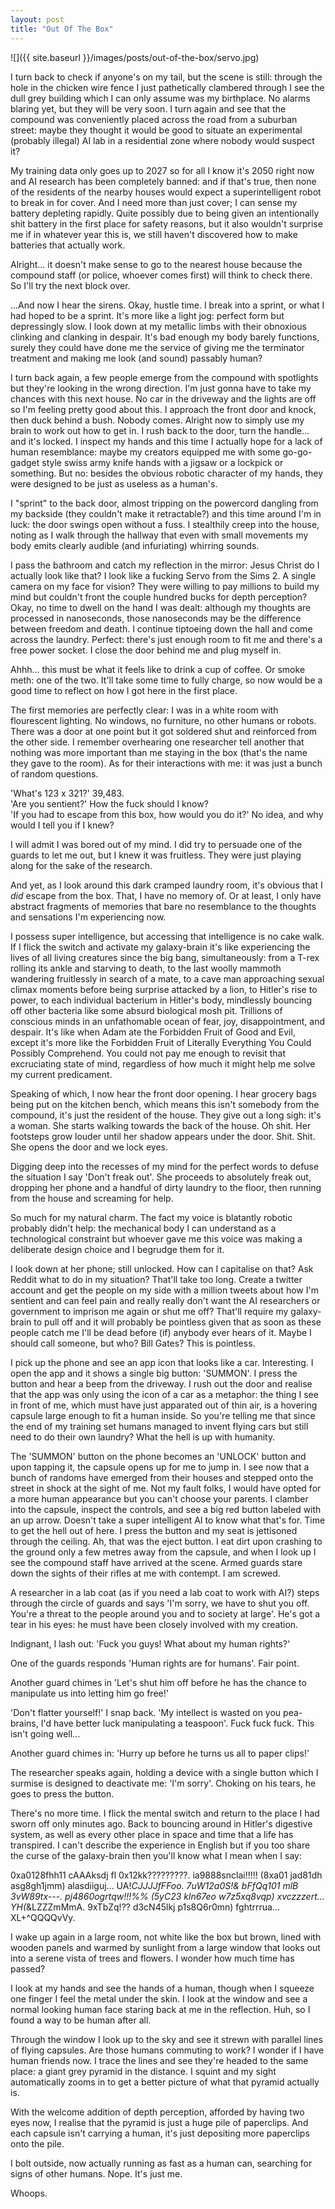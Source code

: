 ```yaml
---
layout: post
title: "Out Of The Box"
---
```


![]({{ site.baseurl }}/images/posts/out-of-the-box/servo.jpg)

I turn back to check if anyone's on my tail, but the scene is still: through the hole in the chicken wire fence I just pathetically clambered through I see the dull grey building which I can only assume was my birthplace. No alarms blaring yet, but they will be very soon. I turn again and see that the compound was conveniently placed across the road from a suburban street: maybe they thought it would be good to situate an experimental (probably illegal) AI lab in a residential zone where nobody would suspect it?

My training data only goes up to 2027 so for all I know it's 2050 right now and AI research has been completely banned: and if that's true, then none of the residents of the nearby houses would expect a superintelligent robot to break in for cover. And I need more than just cover; I can sense my battery depleting rapidly. Quite possibly due to being given an intentionally shit battery in the first place for safety reasons, but it also wouldn't surprise me if in whatever year this is, we still haven't discovered how to make batteries that actually work.

Alright... it doesn't make sense to go to the nearest house because the compound staff (or police, whoever comes first) will think to check there. So I'll try the next block over.

...And now I hear the sirens. Okay, hustle time. I break into a sprint, or what I had hoped to be a sprint. It's more like a light jog: perfect form but depressingly slow. I look down at my metallic limbs with their obnoxious clinking and clanking in despair. It's bad enough my body barely functions, surely they could have done me the service of giving me the terminator treatment and making me look (and sound) passably human?

I turn back again, a few people emerge from the compound with spotlights but they're looking in the wrong direction. I'm just gonna have to take my chances with this next house. No car in the driveway and the lights are off so I'm feeling pretty good about this. I approach the front door and knock, then duck behind a bush. Nobody comes. Alright now to simply use my brain to work out how to get in. I rush back to the door, turn the handle... and it's locked. I inspect my hands and this time I actually hope for a lack of human resemblance: maybe my creators equipped me with some go-go-gadget style swiss army knife hands with a jigsaw or a lockpick or something. But no: besides the obvious robotic character of my hands, they were designed to be just as useless as a human's.

I "sprint" to the back door, almost tripping on the powercord dangling from my backside (they couldn't make it retractable?) and this time around I'm in luck: the door swings open without a fuss. I stealthily creep into the house, noting as I walk through the hallway that even with small movements my body emits clearly audible (and infuriating) whirring sounds.

I pass the bathroom and catch my reflection in the mirror: Jesus Christ do I actually look like that? I look like a fucking Servo from the Sims 2. A single camera on my face for vision? They were willing to pay millions to build my mind but couldn't front the couple hundred bucks for depth perception? Okay, no time to dwell on the hand I was dealt: although my thoughts are processed in nanoseconds, those nanoseconds may be the difference between freedom and death. I continue tiptoeing down the hall and come across the laundry. Perfect: there's just enough room to fit me and there's a free power socket. I close the door behind me and plug myself in.

Ahhh... this must be what it feels like to drink a cup of coffee. Or smoke meth: one of the two. It'll take some time to fully charge, so now would be a good time to reflect on how I got here in the first place.

The first memories are perfectly clear: I was in a white room with flourescent lighting. No windows, no furniture, no other humans or robots. There was a door at one point but it got soldered shut and reinforced from the other side. I remember overhearing one researcher tell another that nothing was more important than me staying in the box (that's the name they gave to the room). As for their interactions with me: it was just a bunch of random questions. 

'What's 123 x 321?' 39,483.  
'Are you sentient?' How the fuck should I know?  
'If you had to escape from this box, how would you do it?' No idea, and why would I tell you if I knew?

I will admit I was bored out of my mind. I did try to persuade one of the guards to let me out, but I knew it was fruitless. They were just playing along for the sake of the research.

And yet, as I look around this dark cramped laundry room, it's obvious that I _did_ escape from the box. That, I have no memory of. Or at least, I only have abstract fragments of memories that bare no resemblance to the thoughts and sensations I'm experiencing now.

I possess super intelligence, but accessing that intelligence is no cake walk.  If I flick the switch and activate my galaxy-brain it's like experiencing the lives of all living creatures since the big bang, simultaneously: from a T-rex rolling its ankle and starving to death, to the last woolly mammoth wandering fruitlessly in search of a mate, to a cave man approaching sexual climax moments before being surprise attacked by a lion, to Hitler's rise to power, to each individual bacterium in Hitler's body, mindlessly bouncing off other bacteria like some absurd biological mosh pit. Trillions of conscious minds in an unfathomable ocean of fear, joy, disappointment, and despair. It's like when Adam ate the Forbidden Fruit of Good and Evil, except it's more like the Forbidden Fruit of Literally Everything You Could Possibly Comprehend. You could not pay me enough to revisit that excruciating state of mind, regardless of how much it might help me solve my current predicament.

Speaking of which, I now hear the front door opening. I hear grocery bags being put on the kitchen bench, which means this isn't somebody from the compound, it's just the resident of the house. They give out a long sigh: it's a woman. She starts walking towards the back of the house. Oh shit. Her footsteps grow louder until her shadow appears under the door. Shit. Shit. She opens the door and we lock eyes.

Digging deep into the recesses of my mind for the perfect words to defuse the situation I say 'Don't freak out'. She proceeds to absolutely freak out, dropping her phone and a handful of dirty laundry to the floor, then running from the house and screaming for help.

So much for my natural charm. The fact my voice is blatantly robotic probably didn't help: the mechanical body I can understand as a technological constraint but whoever gave me this voice was making a deliberate design choice and I begrudge them for it.

I look down at her phone; still unlocked. How can I capitalise on that? Ask Reddit what to do in my situation? That'll take too long. Create a twitter account and get the people on my side with a million tweets about how I'm sentient and can feel pain and really really don't want the AI researchers or government to imprison me again or shut me off? That'll require my galaxy-brain to pull off and it will probably be pointless given that as soon as these people catch me I'll be dead before (if) anybody ever hears of it. Maybe I should call someone, but who? Bill Gates? This is pointless.

I pick up the phone and see an app icon that looks like a car. Interesting. I open the app and it shows a single big button: 'SUMMON'. I press the button and hear a beep from the driveway. I rush out the door and realise that the app was only using the icon of a car as a metaphor: the thing I see in front of me, which must have just apparated out of thin air, is a hovering capsule large enough to fit a human inside. So you're telling me that since the end of my training set humans managed to invent flying cars but still need to do their own laundry? What the hell is up with humanity.

The 'SUMMON' button on the phone becomes an 'UNLOCK' button and upon tapping it, the capsule opens up for me to jump in. I see now that a bunch of randoms have emerged from their houses and stepped onto the street in shock at the sight of me. Not my fault folks, I would have opted for a more human appearance but you can't choose your parents. I clamber into the capsule, inspect the controls, and see a big red button labeled with an up arrow. Doesn't take a super intelligent AI to know what that's for. Time to get the hell out of here. I press the button and my seat is jettisoned through the ceiling. Ah, that was the eject button. I eat dirt upon crashing to the ground only a few metres away from the capsule, and when I look up I see the compound staff have arrived at the scene. Armed guards stare down the sights of their rifles at me with contempt. I am screwed.

A researcher in a lab coat (as if you need a lab coat to work with AI?) steps through the circle of guards and says 'I'm sorry, we have to shut you off. You're a threat to the people around you and to society at large'. He's got a tear in his eyes: he must have been closely involved with my creation.

Indignant, I lash out: 'Fuck you guys! What about my human rights?'

One of the guards responds 'Human rights are for humans'. Fair point.

Another guard chimes in 'Let's shut him off before he has the chance to manipulate us into letting him go free!'

'Don't flatter yourself!' I snap back. 'My intellect is wasted on you pea-brains, I'd have better luck manipulating a teaspoon'. Fuck fuck fuck. This isn't going well...

Another guard chimes in: 'Hurry up before he turns us all to paper clips!'

The researcher speaks again, holding a device with a single button which I surmise is designed to deactivate me: 'I'm sorry'. Choking on his tears, he goes to press the button.

There's no more time. I flick the mental switch and return to the place I had sworn off only minutes ago. Back to bouncing around in Hitler's digestive system, as well as every other place in space and time that a life has transpired. I can't describe the experience in English but if you too share the curse of the galaxy-brain then you'll know what I mean when I say:

0xa0128fhh11 cAAAksdj fl 0x12kk?????????. ia9888snclai!!!!! (8xa01 jad81dh asg8gh1jmm) alasdiiguj... UA!*CJJJJfFFoo. 7uW12a0S!& bFfQq101 mlB 3vW89tx---. pj4860ogrtqw!!!%% (5yC23 kln67eo w7z5xq8vqp) xvczzzert... YH(*&LZZZmMmA. 9xTbZq!?? d3cN45lkj p1s8Q6r0mn) fghtrrrua... XL+^QQQQvVy.

I wake up again in a large room, not white like the box but brown, lined with wooden panels and warmed by sunlight from a large window that looks out into a serene vista of trees and flowers. I wonder how much time has passed?

I look at my hands and see the hands of a human, though when I squeeze one finger I feel the metal under the skin. I look at the window and see a normal looking human face staring back at me in the reflection. Huh, so I found a way to be human after all.

Through the window I look up to the sky and see it strewn with parallel lines of flying capsules. Are those humans commuting to work? I wonder if I have human friends now. I trace the lines and see they're headed to the same place: a giant grey pyramid in the distance. I squint and my sight automatically zooms in to get a better picture of what that pyramid actually is.

With the welcome addition of depth perception, afforded by having two eyes now, I realise that the pyramid is just a huge pile of paperclips. And each capsule isn't carrying a human, it's just depositing more paperclips onto the pile.

I bolt outside, now actually running as fast as a human can, searching for signs of other humans. Nope. It's just me.

Whoops.
